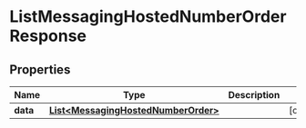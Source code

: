 # ListMessagingHostedNumberOrderResponse

## Properties
Name | Type | Description | Notes
------------ | ------------- | ------------- | -------------
**data** | [**List&lt;MessagingHostedNumberOrder&gt;**](MessagingHostedNumberOrder.md) |  |  [optional]
